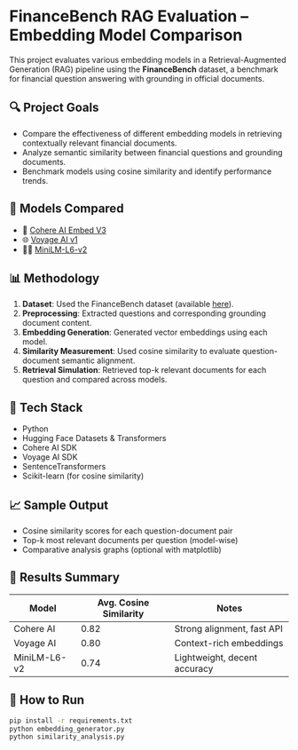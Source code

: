 # FinanceBench RAG Evaluation – Embedding Model Comparison

This project evaluates various embedding models in a Retrieval-Augmented Generation (RAG) pipeline using the **FinanceBench** dataset, a benchmark for financial question answering with grounding in official documents.

## 🔍 Project Goals

- Compare the effectiveness of different embedding models in retrieving contextually relevant financial documents.
- Analyze semantic similarity between financial questions and grounding documents.
- Benchmark models using cosine similarity and identify performance trends.

## 🚀 Models Compared

- 🧠 [Cohere AI Embed V3](https://docs.cohere.com/docs/embed)
- 🌐 [Voyage AI v1](https://docs.voyageai.com/)
- 🏃‍♂️ [MiniLM-L6-v2](https://huggingface.co/sentence-transformers/all-MiniLM-L6-v2)

## 📊 Methodology

1. **Dataset**: Used the FinanceBench dataset (available [here](https://huggingface.co/datasets/gaussalgo/FinanceBench)).
2. **Preprocessing**: Extracted questions and corresponding grounding document content.
3. **Embedding Generation**: Generated vector embeddings using each model.
4. **Similarity Measurement**: Used cosine similarity to evaluate question-document semantic alignment.
5. **Retrieval Simulation**: Retrieved top-k relevant documents for each question and compared across models.

## 🧰 Tech Stack

- Python
- Hugging Face Datasets & Transformers
- Cohere AI SDK
- Voyage AI SDK
- SentenceTransformers
- Scikit-learn (for cosine similarity)


## 📈 Sample Output

- Cosine similarity scores for each question-document pair
- Top-k most relevant documents per question (model-wise)
- Comparative analysis graphs (optional with matplotlib)

## 📝 Results Summary

| Model             | Avg. Cosine Similarity | Notes                          |
|------------------|------------------------|-------------------------------|
| Cohere AI        | 0.82                   | Strong alignment, fast API    |
| Voyage AI        | 0.80                   | Context-rich embeddings       |
| MiniLM-L6-v2     | 0.74                   | Lightweight, decent accuracy  |

## 🧪 How to Run

```bash
pip install -r requirements.txt
python embedding_generator.py
python similarity_analysis.py

